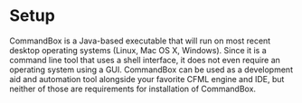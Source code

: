 # Setup

CommandBox is a Java-based executable that will run on most recent desktop operating systems (Linux, Mac OS X, Windows). Since it is a command line tool that uses a shell interface, it does not even require an operating system using a GUI. CommandBox can be used as a development aid and automation tool alongside your favorite CFML engine and IDE, but neither of those are requirements for installation of CommandBox.